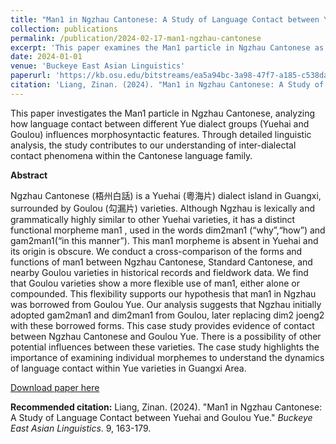 ```yaml
---
title: "Man1 in Ngzhau Cantonese: A Study of Language Contact between Yuehai and Goulou Yue"
collection: publications
permalink: /publication/2024-02-17-man1-ngzhau-cantonese
excerpt: 'This paper examines the Man1 particle in Ngzhau Cantonese as a case study of language contact between Yuehai and Goulou Yue dialect groups.'
date: 2024-01-01
venue: 'Buckeye East Asian Linguistics'
paperurl: 'https://kb.osu.edu/bitstreams/ea5a94bc-3a98-47f7-a185-c538dab9e56d/download'
citation: 'Liang, Zinan. (2024). "Man1 in Ngzhau Cantonese: A Study of Language Contact between Yuehai and Goulou Yue." <i>Buckeye East Asian Linguistics</i>. 9, 163-179.'
---
```


This paper investigates the Man1 particle in Ngzhau Cantonese, analyzing how language contact between different Yue dialect groups (Yuehai and Goulou) influences morphosyntactic features. Through detailed linguistic analysis, the study contributes to our understanding of inter-dialectal contact phenomena within the Cantonese language family.

**Abstract**

Ngzhau Cantonese (梧州白話) is a Yuehai (粵海片) dialect island in Guangxi, surrounded by
Goulou (勾漏片) varieties. Although Ngzhau is lexically and grammatically highly similar to
other Yuehai varieties, it has a distinct functional morpheme man1
, used in the words dim2man1
(“why”,“how”) and gam2man1(“in this manner”). This man1 morpheme is absent in Yuehai
and its origin is obscure.
We conduct a cross-comparison of the forms and functions of man1 between Ngzhau Cantonese,
Standard Cantonese, and nearby Goulou varieties in historical records and fieldwork data. We
find that Goulou varieties show a more flexible use of man1, either alone or compounded. This
flexibility supports our hypothesis that man1 in Ngzhau was borrowed from Goulou Yue. Our
analysis suggests that Ngzhau initially adopted gam2man1 and dim2man1 from Goulou, later
replacing dim2 joeng2 with these borrowed forms.
This case study provides evidence of contact between Ngzhau Cantonese and Goulou Yue.
There is a possibility of other potential influences between these varieties. The case study
highlights the importance of examining individual morphemes to understand the dynamics of
language contact within Yue varieties in Guangxi Area.

[Download paper here](https://kb.osu.edu/bitstreams/ea5a94bc-3a98-47f7-a185-c538dab9e56d/download)

**Recommended citation:** Liang, Zinan. (2024). "Man1 in Ngzhau Cantonese: A Study of Language Contact between Yuehai and Goulou Yue." *Buckeye East Asian Linguistics*. 9, 163-179.
